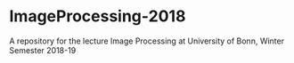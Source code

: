 # ImageProcessing-2018
A repository for the lecture Image Processing at University of Bonn, Winter Semester 2018-19
